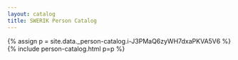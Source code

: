 ```yaml
---
layout: catalog
title: SWERIK Person Catalog
---
```

{% assign p = site.data._person-catalog.i-J3PMaQ6zyWH7dxaPKVA5V6 %}
{% include person-catalog.html p=p %}

